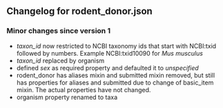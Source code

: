 ## Changelog for rodent_donor.json

### Minor changes since version 1

* *taxon_id* now restricted to NCBI taxonomy ids that start with NCBI:txid followed by numbers. Example NCBI:txid10090 for *Mus musculus*
* *taxon_id* replaced by organism
* defined *sex* as required property and defaulted it to *unspecified*
* rodent_donor has aliases mixin and submitted mixin removed, but still has properties for aliases and submitted due to change of basic_item mixin.  The actual properties have not changed.
* organism property renamed to taxa
